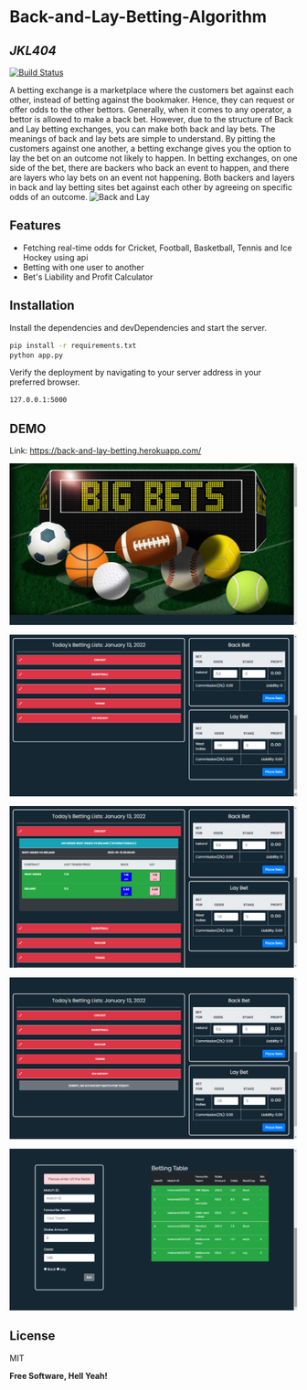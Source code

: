 # Back-and-Lay-Betting-Algorithm


## _JKL404_

[![Build Status](https://travis-ci.org/joemccann/dillinger.svg?branch=master)](https://travis-ci.org/joemccann/dillinger)

A betting exchange is a marketplace where the customers bet against each other, instead of betting against the bookmaker. Hence, they can request or offer odds to the other bettors. Generally, when it comes to any operator, a bettor is allowed to make a back bet. However, due to the structure of Back and Lay betting exchanges, you can make both back and lay bets.  The meanings of back and lay bets are simple to understand. By pitting the customers against one another, a betting exchange gives you the option to lay the bet on an outcome not likely to happen. In betting exchanges, on one side of the bet, there are backers who back an event to happen, and there are layers who lay bets on an event not happening. Both backers and layers in back and lay betting sites bet against each other by agreeing on specific odds of an outcome.
![Back and Lay](https://qph.fs.quoracdn.net/main-qimg-50d5fa5d1a088f2ffd8d6424eeda8334)

## Features

- Fetching real-time odds for Cricket, Football, Basketball, Tennis and Ice Hockey using api
- Betting with one user to another
- Bet's Liability and Profit Calculator


## Installation





Install the dependencies and devDependencies and start the server.

```sh
pip install -r requirements.txt 
python app.py
```

Verify the deployment by navigating to your server address in
your preferred browser.

```sh
127.0.0.1:5000
```

## DEMO
Link: https://back-and-lay-betting.herokuapp.com/

  ![Image 1](https://raw.githubusercontent.com/JKL404/Back-and-Lay-Betting-Algorithm/main/demo/1.png)
  
  ![Image 2](https://raw.githubusercontent.com/JKL404/Back-and-Lay-Betting-Algorithm/main/demo/2.png)
  
  ![Image 3](https://raw.githubusercontent.com/JKL404/Back-and-Lay-Betting-Algorithm/main/demo/3.png)
  
  ![Image 4](https://raw.githubusercontent.com/JKL404/Back-and-Lay-Betting-Algorithm/main/demo/4.png)

  ![Image 5](https://raw.githubusercontent.com/JKL404/Back-and-Lay-Betting-Algorithm/main/demo/5.png)

## License

MIT

**Free Software, Hell Yeah!**
